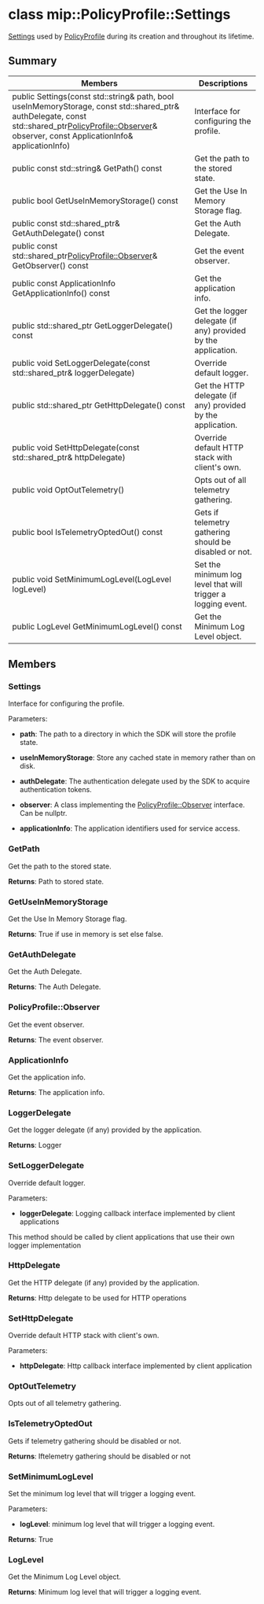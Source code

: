 # class mip::PolicyProfile::Settings 
[Settings](undefined) used by [PolicyProfile](undefined) during its creation and throughout its lifetime.
  
## Summary
 Members                        | Descriptions                                
--------------------------------|---------------------------------------------
public Settings(const std::string& path, bool useInMemoryStorage, const std::shared_ptr<AuthDelegate>& authDelegate, const std::shared_ptr<PolicyProfile::Observer>& observer, const ApplicationInfo& applicationInfo)  |  Interface for configuring the profile.
 public const std::string& GetPath() const  |  Get the path to the stored state.
 public bool GetUseInMemoryStorage() const  |  Get the Use In Memory Storage flag.
public const std::shared_ptr<AuthDelegate>& GetAuthDelegate() const  |  Get the Auth Delegate.
public const std::shared_ptr<PolicyProfile::Observer>& GetObserver() const  |  Get the event observer.
 public const ApplicationInfo GetApplicationInfo() const  |  Get the application info.
public std::shared_ptr<LoggerDelegate> GetLoggerDelegate() const  |  Get the logger delegate (if any) provided by the application.
public void SetLoggerDelegate(const std::shared_ptr<LoggerDelegate>& loggerDelegate)  |  Override default logger.
public std::shared_ptr<HttpDelegate> GetHttpDelegate() const  |  Get the HTTP delegate (if any) provided by the application.
public void SetHttpDelegate(const std::shared_ptr<HttpDelegate>& httpDelegate)  |  Override default HTTP stack with client's own.
 public void OptOutTelemetry()  |  Opts out of all telemetry gathering.
 public bool IsTelemetryOptedOut() const  |  Gets if telemetry gathering should be disabled or not.
 public void SetMinimumLogLevel(LogLevel logLevel)  |  Set the minimum log level that will trigger a logging event.
 public LogLevel GetMinimumLogLevel() const  |  Get the Minimum Log Level object.
  
## Members
  
### Settings
Interface for configuring the profile.

Parameters:  
* **path**: The path to a directory in which the SDK will store the profile state. 


* **useInMemoryStorage**: Store any cached state in memory rather than on disk. 


* **authDelegate**: The authentication delegate used by the SDK to acquire authentication tokens. 


* **observer**: A class implementing the [PolicyProfile::Observer](undefined) interface. Can be nullptr. 


* **applicationInfo**: The application identifiers used for service access.


  
### GetPath
Get the path to the stored state.

  
**Returns**: Path to stored state.
  
### GetUseInMemoryStorage
Get the Use In Memory Storage flag.

  
**Returns**: True if use in memory is set else false.
  
### GetAuthDelegate
Get the Auth Delegate.

  
**Returns**: The Auth Delegate.
  
### PolicyProfile::Observer
Get the event observer.

  
**Returns**: The event observer.
  
### ApplicationInfo
Get the application info.

  
**Returns**: The application info.
  
### LoggerDelegate
Get the logger delegate (if any) provided by the application.

  
**Returns**: Logger
  
### SetLoggerDelegate
Override default logger.

Parameters:  
* **loggerDelegate**: Logging callback interface implemented by client applications


This method should be called by client applications that use their own logger implementation
  
### HttpDelegate
Get the HTTP delegate (if any) provided by the application.

  
**Returns**: Http delegate to be used for HTTP operations
  
### SetHttpDelegate
Override default HTTP stack with client's own.

Parameters:  
* **httpDelegate**: Http callback interface implemented by client application


  
### OptOutTelemetry
Opts out of all telemetry gathering.
  
### IsTelemetryOptedOut
Gets if telemetry gathering should be disabled or not.

  
**Returns**: Iftelemetry gathering should be disabled or not
  
### SetMinimumLogLevel
Set the minimum log level that will trigger a logging event.

Parameters:  
* **logLevel**: minimum log level that will trigger a logging event. 



  
**Returns**: True
  
### LogLevel
Get the Minimum Log Level object.

  
**Returns**: Minimum log level that will trigger a logging event.